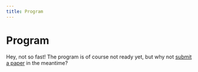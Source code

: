 ```yaml
---
title: Program
---
```


# Program

Hey, not so fast! The program is of course not ready yet, but why not [submit a paper](call-for-papers.html) in the meantime?
